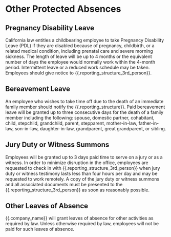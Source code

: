 # Other Protected Absences

## Pregnancy Disability Leave

California law entitles a childbearing employee to take Pregnancy Disability Leave (PDL) if they are disabled because of pregnancy, childbirth, or a related medical condition, including prenatal care and severe morning sickness. The length of leave will be up to 4 months or the equivalent number of days the employee would normally work within the 4-month period.  Intermittent leave or a reduced work schedule may be taken.  Employees should give notice to {{.reporting_structure_3rd_person}}.

## Bereavement Leave

An employee who wishes to take time off due to the death of an immediate family member should notify the {{.reporting_structure}}. Paid bereavement leave will be granted up to three consecutive days for the death of a family member including the following:  spouse, domestic partner, cohabitant, child, stepchild, grandchild, parent, stepparent, mother-in-law, father-in-law, son-in-law, daughter-in-law, grandparent, great grandparent, or sibling.

## Jury Duty or Witness Summons

Employees will be granted up to 3 days paid time to serve on a jury or as a witness.  In order to minimize disruption in the office, employees are requested to check in with {{.reporting_structure_3rd_person}} when jury duty or witness testimony lasts less than four hours per day and may be requested to work remotely.  A copy of the jury duty or witness summons and all associated documents must be presented to the {{.reporting_structure_3rd_person}} as soon as reasonably possible.

## Other Leaves of Absence

{{.company_name}} will grant leaves of absence for other activities as required by law.  Unless otherwise required by law, employees will not be paid for such leaves of absence.  
